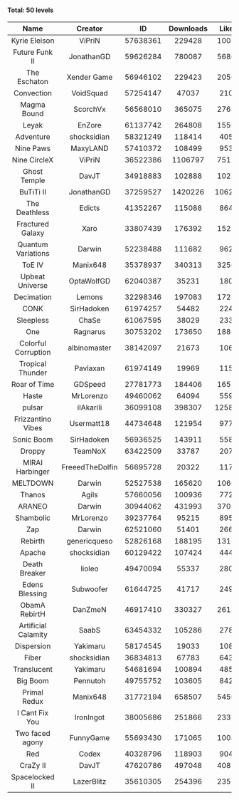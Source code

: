 #### Total: 50 levels

| Name | Creator | ID | Downloads | Likes |
|:---:|:---:|:---:|:---:|:---:|
| Kyrie Eleison | ViPriN | 57638361 | 229428 | 10087
| Future Funk II | JonathanGD | 59626284 | 780087 | 56800
| The Eschaton | Xender Game | 56946102 | 229423 | 20567
| Convection | VoidSquad | 57254147 | 47037 | 2107
| Magma Bound | ScorchVx | 56568010 | 365075 | 27680
| Leyak | EnZore | 61137742 | 264808 | 15599
| Adventure | shocksidian | 58321249 | 118414 | 4059
| Nine Paws | MaxyLAND | 57410372 | 108499 | 9539
| Nine CircleX | ViPriN | 36522386 | 1106797 | 75121
| Ghost Temple | DavJT | 34918883 | 102888 | 10234
| BuTiTi II | JonathanGD | 37259527 | 1420226 | 106264
| The Deathless | Edicts | 41352267 | 115088 | 8642
| Fractured Galaxy  | Xaro | 33807439 | 176392 | 15238
| Quantum Variations | Darwin | 52238488 | 111682 | 9627
| ToE IV  | Manix648 | 35378937 | 340313 | 32566
| Upbeat Universe | OptaWolfGD | 62040387 | 35231 | 1801
| Decimation | Lemons | 32298346 | 197083 | 17251
| CONK | SirHadoken | 61974257 | 54482 | 2247
| Sleepless | ChaSe | 61067595 | 38029 | 2330
| One | Ragnarus | 30753202 | 173650 | 18889
| Colorful Corruption | albinomaster | 38142097 | 21673 | 1065
| Tropical Thunder | Pavlaxan | 61974149 | 19969 | 1156
| Roar of Time | GDSpeed | 27781773 | 184406 | 16523
| Haste | MrLorenzo | 49460062 | 64094 | 5598
| pulsar | iIAkariIi | 36099108 | 398307 | 125844
| Frizzantino Vibes | Usermatt18 | 44734648 | 121954 | 9778
| Sonic Boom | SirHadoken | 56936525 | 143911 | 5585
| Droppy | TeamNoX | 63422509 | 33787 | 2073
| MIRAI Harbinger | FreeedTheDolfin | 56695728 | 20322 | 1178
| MELTDOWN | Darwin | 52527538 | 165620 | 10667
| Thanos | Agils | 57660056 | 100936 | 7728
| ARANEO | Darwin | 30944062 | 431993 | 37018
| Shambolic | MrLorenzo | 39237764 | 95215 | 8954
| Zap | Darwin | 62521060 | 51401 | 2669
| Rebirth | genericqueso | 52826168 | 188195 | 13136
| Apache | shocksidian | 60129422 | 107424 | 4441
| Death Breaker | lioleo | 49470094 | 55337 | 2805
| Edens Blessing | Subwoofer | 61644725 | 41717 | 2498
| ObamA RebirtH | DanZmeN | 46917410 | 330327 | 26178
| Artificial Calamity | SaabS | 63454332 | 105286 | 2785
| Dispersion | Yakimaru | 58174545 | 19033 | 1083
| Fiber | shocksidian | 36834813 | 67783 | 6431
| Translucent | Yakimaru | 54681694 | 100894 | 4855
| Big Boom | Pennutoh | 49755752 | 103605 | 8429
| Primal Redux | Manix648 | 31772194 | 658507 | 54508
| I Cant Fix You | IronIngot | 38005686 | 251866 | 23319
| Two faced agony | FunnyGame | 55693430 | 171065 | 10049
| Red | Codex | 40328796 | 118903 | 9042
| CraZy II | DavJT | 47620786 | 497048 | 40852
| Spacelocked II | LazerBlitz | 35610305 | 254396 | 23556
